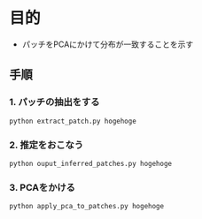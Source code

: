 # 目的

- パッチをPCAにかけて分布が一致することを示す

## 手順

### 1. パッチの抽出をする

```
python extract_patch.py hogehoge
```

### 2. 推定をおこなう

```
python ouput_inferred_patches.py hogehoge
```

### 3. PCAをかける

```
python apply_pca_to_patches.py hogehoge
```
